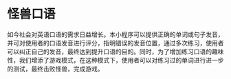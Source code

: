 怪兽口语
====
如今社会对英语口语的需求日益增长。本小程序可以提供正确的单词或句子发音，并可对使用者的口语发音进行评分，指明错误的发音位置，通过多次练习，使用者可以纠正自己的发音，最终达到提升口语的目的。同时，为了增加练习口语的趣味性，我们增添了游戏模式，在这种模式下，使用者可以对练习过的单词进行进一步的测试，最终击败怪兽，完成游戏。
